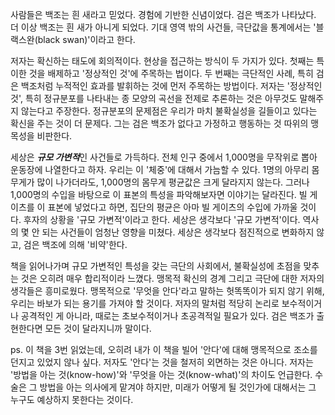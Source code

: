 사람들은 백조는 흰 새라고 믿었다. 경험에 기반한 신념이었다. 검은 백조가 나타났다. 더 이상 백조는 흰 새가 아니게 되었다. 기대 영역 밖의 사건들, 극단값을 통계에서는 '블랙스완(black swan)'이라고 한다.

저자는 확신하는 태도에 회의적이다. 현상을 접근하는 방식이 두 가지가 있다. 첫째는 특이한 것을 배제하고 '정상적인 것'에 주목하는 법이다. 두 번째는 극단적인 사례, 특히 검은 백조처럼 누적적인 효과를 발휘하는 것에 먼저 주목하는 방법이다. 저자는 '정상적인 것', 특히 정규분포를 나타내는 종 모양의 곡선을 전제로 추론하는 것은 아무것도 말해주지 않는다고 주장한다. 정규분포의 문제점은 우리가 마치 불확실성을 길들이고 있다는 확신을 주는 것이 더 문제다. 그는 검은 백조가 없다고 가정하고 행동하는 것 따위의 맹목성을 비판한다.

세상은 ***규모 가변적***인 사건들로 가득하다. 전체 인구 중에서 1,000명을 무작위로 뽑아 운동장에 나열한다고 하자. 우리는 이 '체중'에 대해서 가늠할 수 있다. 1명의 아무리 몸무게가 많이 나가더라도, 1,000명의 몸무게 평균값은 크게 달라지지 않는다. 그러나 1,000명의 수입을 바탕으로 이 표본의 특성을 파악해보자면 이야기는 달라진다. 빌 게이츠를 이 표본에 넣었다고 하면, 집단의 평균은 아마 빌 게이츠의 수입에 가까울 것이다. 후자의 상황을 '규모 가변적'이라고 한다. 세상은 생각보다 '규모 가변적'이다. 역사의 몇 안 되는 사건들이 엄청난 영향을 미쳤다. 세상은 생각보다 점진적으로 변화하지 않고, 검은 백조에 의해 '비약'한다.

책을 읽어나가며 규모 가변적인 특성을 갖는 극단의 사회에서, 불확실성에 초점을 맞추는 것은 오히려 매우 합리적이라 느꼈다. 맹목적 확신의 경계 그리고 극단에 대한 저자의 생각들은 흥미로웠다. 맹목적으로 '무엇을 안다'라고 말하는 헛똑똑이가 되지 않기 위해, 우리는 바보가 되는 용기를 가져야 할 것이다. 저자의 말처럼 적당히 논리로 보수적이거나 공격적인 게 아니라, 때로는 초보수적이거나 초공격적일 필요가 있다. 검은 백조가 출현한다면 모든 것이 달라지니까 말이다.

ps. 이 책을 3번 읽었는데, 오히려 내가 이 책을 빌어 '안다'에 대해 맹목적으로 조소를 던지고 있었지 않나 싶다. 저자도 '안다'는 것을 철저히 외면하는 것은 아니다. 저자는 '방법을 아는 것(know-how)'와 '무엇을 아는 것(know-what)'의 차이도 언급한다. 수술은 그 방법을 아는 의사에게 맡겨야 하지만, 미래가 어떻게 될 것인가에 대해서는 그 누구도 예상하지 못한다는 것이다.